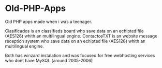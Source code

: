 # Old-PHP-Apps

Old PHP apps made when i was a teenager.

Clasificados is an classifieds board who save data on an echipted file (AES128) whith an multilingual engine.
ContactosTXT is an website message reception system who save data on an echipted file (AES128) whith an multilingual engine.

Both has winzard instalation and was focused for free webhosting services who dont have MySQL (around 2005-2006)
